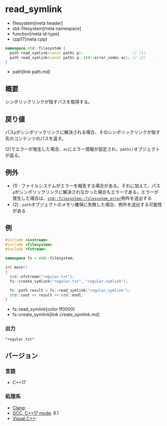# read_symlink
* filesystem[meta header]
* std::filesystem[meta namespace]
* function[meta id-type]
* cpp17[meta cpp]

```cpp
namespace std::filesystem {
  path read_symlink(const path& p);                      // (1)
  path read_symlink(const path& p, std::error_code& ec); // (2)
}
```
* path[link path.md]

## 概要
シンボリックリンクが指すパスを取得する。


## 戻り値
パス`p`がシンボリックリンクに解決される場合、そのシンボリックリンクが指す先のコンテンツのパスを返す。

(2)でエラーが発生した場合、`ec`にエラー情報が設定され、`path()`オブジェクトが返る。


## 例外
- (1) : ファイルシステムがエラーを報告する場合がある。それに加えて、パス`p`がシンボリックリンクに解決されなかった場合もエラーである。エラーが発生した場合は、[`std::filesystem::filesystem_error`](filesystem_error.md)例外を送出する
- (2) : `path`オブジェクトのメモリ確保に失敗した場合、例外を送出する可能性がある


## 例
```cpp example
#include <iostream>
#include <filesystem>
#include <fstream>

namespace fs = std::filesystem;

int main()
{
  std::ofstream{"regular.txt"};
  fs::create_symlink("regular.txt", "regular.symlink");

  fs::path result = fs::read_symlink("regular.symlink");
  std::cout << result << std::endl;
}
```
* fs::read_symlink[color ff0000]
* fs::create_symlink[link create_symlink.md]

### 出力
```
"regular.txt"
```

## バージョン
### 言語
- C++17

### 処理系
- [Clang](/implementation.md#clang):
- [GCC, C++17 mode](/implementation.md#gcc): 8.1
- [Visual C++](/implementation.md#visual_cpp):
